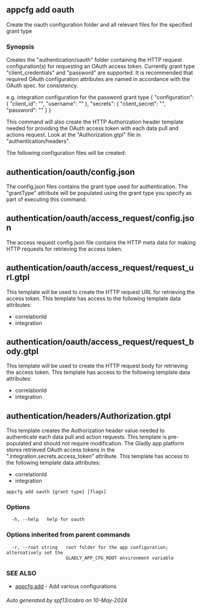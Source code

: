 ## appcfg add oauth

Create the oauth configuration folder and all relevant files for the specified grant type

### Synopsis

Creates the "authentication/oauth" folder containing the HTTP request configuration(s)
for requesting an OAuth access token. Currently grant type "client_credentials" and
"password" are supported. It is recommended that required OAuth configuration attributes
are named in accordance with the OAuth spec. for consistency.

e.g. integration configuration for the password grant type
{
  "configuration": {
    "client_id": "",
    "username": ""
  },
  "secrets": {
    "client_secret": "",
    "password": ""
  }
}

This command will also create the HTTP Authorization header template needed for
providing the OAuth access token with each data pull and actions request. Look
at the "Authorization.gtpl" file in "authentication/headers".

The following configuration files will be created:

authentication/oauth/config.json
--------------------------------
The config.json files contains the grant type used for authentication. The
"grantType" attribute will be populated using the grant type you specify
as part of executing this command.

authentication/oauth/access_request/config.json
-----------------------------------------------
The access request config.json file contains the HTTP meta data for making
HTTP requests for retrieving the access token.

authentication/oauth/access_request/request_url.gtpl
----------------------------------------------------
This template will be used to create the HTTP request URL for retrieving the
access token. This template has access to the following template data attributes:
- correlationId
- integration

authentication/oauth/access_request/request_body.gtpl
-----------------------------------------------------
This template will be used to create the HTTP request body for retrieving
the access token. This template has access to the following template
data attributes:
- correlationId
- integration

authentication/headers/Authorization.gtpl
-----------------------------------------
This template creates the Authorization header value needed to authenticate each
data pull and action requests. This template is pre-populated and should not
require modification. The Gladly app platform stores retrieved OAuth access
tokens in the ".integration.secrets.access_token" attribute. This template has
access to the following template data attributes:
- correlationId
- integration


```
appcfg add oauth {grant type} [flags]
```

### Options

```
  -h, --help   help for oauth
```

### Options inherited from parent commands

```
  -r, --root string   root folder for the app configuration; alternatively set the
                      GLADLY_APP_CFG_ROOT environment variable
```

### SEE ALSO

* [appcfg add](appcfg_add.md)	 - Add various configurations

###### Auto generated by spf13/cobra on 10-May-2024

